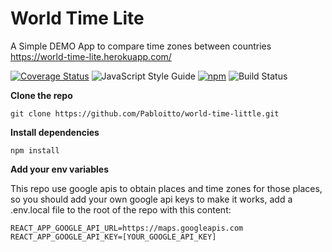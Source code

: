 # World Time Lite

A Simple DEMO App to compare time zones between countries https://world-time-lite.herokuapp.com/

[![Coverage Status](https://coveralls.io/repos/github/Pabloitto/samurainject/badge.svg?branch=master)](https://github.com/Pabloitto/world-time-little?branch=master)
![JavaScript Style Guide](https://img.shields.io/static/v1?label=code%20style&message=typescript&color=blue)
[![npm](https://img.shields.io/github/license/mashape/apistatus.svg)](https://github.com/Pabloitto/world-time-little/blob/master/LICENSE)
![Build Status](https://img.shields.io/static/v1?label=build%20status&message=unknown&color=gray)

**Clone the repo**
```
git clone https://github.com/Pabloitto/world-time-little.git 
```

**Install dependencies**

```
npm install
```

**Add your env variables**

This repo use google apis to obtain places and time zones for those places, so you should add your own google api keys to make it works, add a .env.local file to the root of the repo
with this content:
```
REACT_APP_GOOGLE_API_URL=https://maps.googleapis.com
REACT_APP_GOOGLE_API_KEY=[YOUR_GOOGLE_API_KEY]
```